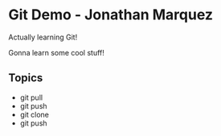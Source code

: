 # Git Demo - Jonathan Marquez

Actually learning Git!

Gonna learn some cool stuff!

## Topics
- git pull
- git push
- git clone
- git push